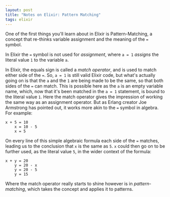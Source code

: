 ```yaml
---
layout: post
title: "Notes on Elixir: Pattern Matching"
tags: elixir
---
```


One of the first things you'll learn about in Elixir is Pattern-Matching, a concept that re-thinks variable assignment and the meaning of the `=` symbol.

<!--more-->

In Elixir the `=` symbol is not used for *assignment*, where `a = 1` *assigns* the literal value `1` to the variable `a`.

In Elixir, the equals sign is called a *match operator*, and is used to match either side of the `=`. So, `a = 1` is still valid Elixir code, but what's actually going on is that the `a` and the `1` are being made to be the same, so that both sides of the `=` can match.  This is possible here as the `a` is an empty variable name, which, now that it's been matched in the `a = 1` statement, is bound to the literal value `1`.
Here the match operator gives the impression of working the same way as an assignment operator. But as Erlang creator Joe Armstrong has pointed out, it works more akin to the `=` symbol in algebra. For example:

```
x + 5 = 10
    x = 10 - 5
    x = 5
```

On every line of this simple algebraic formula each side of the `=` matches, leading us to the conclusion that `x` is the same as `5`.  `x` could then go on to be further used, as the literal value `5`, in the wider context of the formula:

```
x + y = 20
    y = 20 - x
    y = 20 - 5
    y = 15
```

Where the match operator really starts to shine however is in *pattern-matching*, which takes the concept and applies it to patterns.
